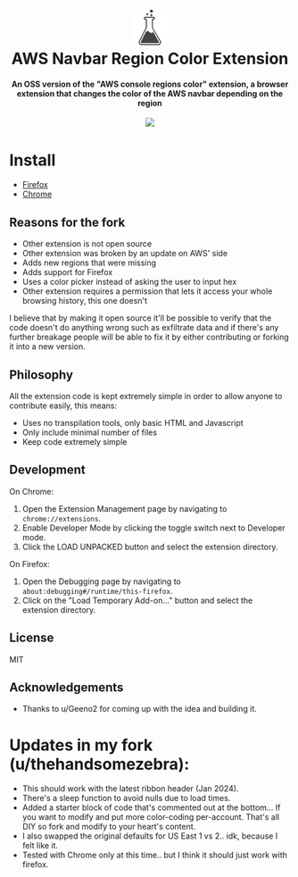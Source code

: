 <h1 align="center">
  <img src="https://raw.githubusercontent.com/corollari/aws-color-region-navbar-extension/master/icon.png" width="64">
  <br>
  AWS Navbar Region Color Extension
  <br>
</h1>

<h4 align="center">An OSS version of the "AWS console regions color" extension, a browser extension that changes the color of the AWS navbar depending on the region</h4>

<p align="center">
<img src="https://raw.githubusercontent.com/corollari/aws-color-region-navbar-extension/master/screenshot.png">
</p>

# Install
- [Firefox](https://addons.mozilla.org/en-US/firefox/addon/aws-navbar-region-color/)
- [Chrome](https://chrome.google.com/webstore/detail/ofhcnghdbkacblncbjjpcdfmbknhckkb)

## Reasons for the fork
- Other extension is not open source
- Other extension was broken by an update on AWS' side
- Adds new regions that were missing
- Adds support for Firefox
- Uses a color picker instead of asking the user to input hex
- Other extension requires a permission that lets it access your whole browsing history, this one doesn't

I believe that by making it open source it'll be possible to verify that the code doesn't do anything wrong such as exfiltrate data and if there's any further breakage people will be able to fix it by either contributing or forking it into a new version.

## Philosophy
All the extension code is kept extremely simple in order to allow anyone to contribute easily, this means:
- Uses no transpilation tools, only basic HTML and Javascript
- Only include minimal number of files
- Keep code extremely simple

## Development
On Chrome:
1. Open the Extension Management page by navigating to `chrome://extensions`.
2. Enable Developer Mode by clicking the toggle switch next to Developer mode.
3. Click the LOAD UNPACKED button and select the extension directory.


On Firefox:
1. Open the Debugging page by navigating to `about:debugging#/runtime/this-firefox`.
2. Click on the "Load Temporary Add-on..." button and select the extension directory.

## License
MIT

## Acknowledgements
- Thanks to u/Geeno2 for coming up with the idea and building it.


# Updates in my fork (u/thehandsomezebra):
- This should work with the latest ribbon header (Jan 2024).
- There's a sleep function to avoid nulls due to load times.
- Added a starter block of code that's commented out at the bottom... If you want to modify and put more color-coding per-account. That's all DIY so fork and modify to your heart's content.
- I also swapped the original defaults for US East 1 vs 2.. idk, because I felt like it.
- Tested with Chrome only at this time.. but I think it should just work with firefox.